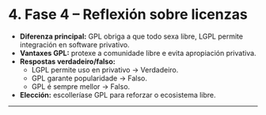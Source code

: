 # 4. Fase 4 – Reflexión sobre licenzas

- **Diferenza principal:** GPL obriga a que todo sexa libre, LGPL permite integración en software privativo.  
- **Vantaxes GPL:** protexe a comunidade libre e evita apropiación privativa.  
- **Respostas verdadeiro/falso:**  
  - LGPL permite uso en privativo → Verdadeiro.  
  - GPL garante popularidade → Falso.  
  - GPL é sempre mellor → Falso.  
- **Elección:** escolleríase GPL para reforzar o ecosistema libre.  

---